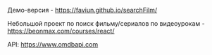 Демо-версия - https://faviun.github.io/searchFilm/

Небольшой проект по поиск фильму/сериалов по видеоурокам - https://beonmax.com/courses/react/

API: https://www.omdbapi.com

